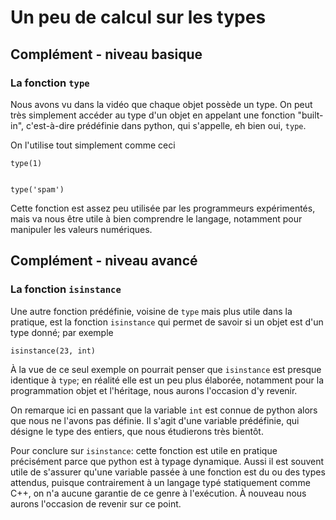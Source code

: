 
# Un peu de calcul sur les types

## Complément - niveau basique

### La fonction `type`

Nous avons vu dans la vidéo que chaque objet possède un type. On peut très
simplement accéder au type d'un objet en appelant une fonction "built-in",
c'est-à-dire prédéfinie dans python, qui s'appelle, eh bien oui, `type`.

On l'utilise tout simplement comme ceci


    type(1)


    type('spam')

Cette fonction est assez peu utilisée par les programmeurs expérimentés, mais va
nous être utile à bien comprendre le langage, notamment pour manipuler les
valeurs numériques.

## Complément - niveau avancé

### La fonction `isinstance`

Une autre fonction prédéfinie, voisine de `type` mais plus utile dans la
pratique, est la fonction `isinstance` qui permet de savoir si un objet est d'un
type donné; par exemple


    isinstance(23, int)

À la vue de ce seul exemple on pourrait penser que `isinstance` est presque
identique à `type`; en réalité elle est un peu plus élaborée, notamment pour la
programmation objet et l'héritage, nous aurons l'occasion d'y revenir.

On remarque ici en passant que la variable `int` est connue de python alors que
nous ne l'avons pas définie. Il s'agit d'une variable prédéfinie, qui désigne le
type des entiers, que nous étudierons très bientôt.

Pour conclure sur `isinstance`: cette fonction est utile en pratique précisément
parce que python est à typage dynamique. Aussi il est souvent utile de s'assurer
qu'une variable passée à une fonction est du ou des types attendus, puisque
contrairement à un langage typé statiquement comme C++, on n'a aucune garantie
de ce genre à l'exécution. À nouveau nous aurons l'occasion de revenir sur ce
point.
